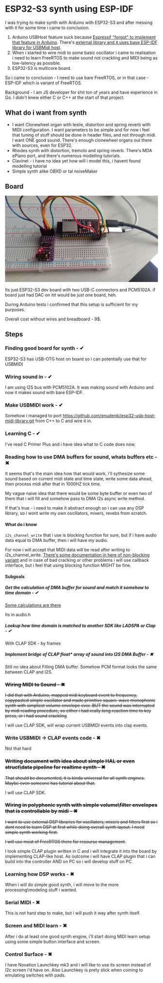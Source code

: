 # ESP32-S3 synth using ESP-IDF

I was trying to make synth with Arduino with ESP32-S3 and after messing with it for some time i came to conclusion.

1) Arduino USBHost feature suck because [Espressif "forgot" to implement that feature in Arduino](https://github.com/espressif/arduino-esp32/issues/10978). There's [external library and it uses base ESP-IDF library for USBMidi host](https://github.com/enudenki/esp32-usb-host-midi-library.git). 
2) When i started to wire midi to some basic oscillator i came to realisation i need to learn FreeRTOS to make sound not crackling and MIDI being as low-latency as possible.
3) ESP32-S3 is multicore board.

So i came to conclusion - I need to use bare FreeRTOS, or in that case - ESP-IDF which is variant of FreeRTOS.

Background - I am JS developer for shit ton of years and have experience in Go. I didn't knew either C or C++ at the start of that project.

## What do i want from synth

- I want Clonewheel organ with leslie, distortion and spring reverb with MIDI configuration. I want parameters to be simple and for now i feel that tuning of stuff should be done in header files, and not through midi. I want ONE good sound. There's enough clonewheel organs out there with sources, even for ESP32.
- Rhodes synth with distortion, tremolo and spring reverb. There's MDA ePiano port, and there's numerous modelling tutorials.
- Clavinet - i have no idea yet how will i model this, i havent found modelling tutorial
- Simple synth alike OBXD or tal noiseMaker

## Board

![./synth.jpg](./synth.jpg)

Its just ESP32-S3 dev board with two USB-C connectors and PCM5102A. if board just had DAC on itit would be just one board, heh.

During Arduino tests i confirmed that this setup is sufficient for my purposes.

Overall cost without wires and breadboard - 9$.

## Steps

### Finding good board for synth - ✔ 

ESP32-S3 has USB-OTG host on board so i can potentially use that for USBMIDI

### Wiring sound in - ✔

I am using I2S bus with PCM5102A. It was making sound with Arduino and now it makes sound with bare ESP-IDF.

### Make USBMIDI work - ✔

Somehow i managed to port https://github.com/enudenki/esp32-usb-host-midi-library.git from C++ to C and wire it in.

### Learning C - ✔

I've read C Primer Plus and i have idea what to C code does now.

### Reading how to use DMA buffers for sound, whats buffers etc - ✖

It seems that's the main idea how that would work, i'll sythesize some sound based on current midi state and time state, write some data ahead, then process midi after that in 1000HZ tick time. 

My vague naive idea that there would be some byte buffer or even two of them that i will fill and somehow pass to DMA I2s async write method.

If that's true - i need to make it abstract enough so i can use any DSP library, so i wont write my own oscillators, mixers, revebs from scratch. 

#### What do i know

```i2s_channel_write``` that i use is blocking function for sure, but if i have audio data equal to DMA buffer, then i will have my audio.

For now i will accept that MIDI data will be read after writing to i2s_channel_write. [There's some documentation in here of non-blocking variant](https://docs.espressif.com/projects/esp-idf/en/latest/esp32s3/api-reference/peripherals/i2s.html#how-to-prevent-data-lost) and in case of bad cracking or other problems i will use callback interface, but i feel that using blocking function MIGHT be fine.

#### Subgoals

##### Get the calculation of DMA buffer for sound and match it somehow to time domain - ✔
[Some calculations are there](https://docs.espressif.com/projects/esp-idf/en/latest/esp32s3/api-reference/peripherals/i2s.html#how-to-prevent-data-lost)

Its in audio.h

##### Lookup how time domain is matched to another SDK like LADSPA or Clap - ✔

With CLAP SDK - by frames

##### Implement bridge of CLAP float* array of sound into I2S DMA Buffer - ✖

Still no idea about Filling DMA buffer. Somehow PCM format looks the same between CLAP and I2S.

### ~~Wiring MIDI to Sound - ✖~~

~~I did that with Arduino, mapped midi keyboard event to frequency, copypasted simple oscillator and made primitive square-wave monophonic synth with simpliest volume envelope ever. BUT the sound was interrupted by midi reading procedure, so either i had really long reaction time to key press, or i had sound crackling~~

I will use CLAP SDK, will wrap current USBMIDI events into clap events.

### Write USBMIDI -> CLAP events code - ✖

Not that hard

### ~~Writing document with idea about simple HAL or even struct\data pipeline for realtime synth  - ✖~~

~~That should be documented, it is kinda universal for all synth engines. Maybe even someone has tutorial about that.~~

I will use CLAP SDK.

### ~~Wiring in polyphonic synth with simple volume\filter envelopes that is controllable by midi - ✖~~

~~I want to use external DSP libraries for oscillators, mixers and filters first so i dont need to learn DSP at first while doing overall synth layout. I need simple synth working first.~~

~~I will use most of FreeRTOS there for resourse management.~~

I took simple CLAP plugin written in C and i will integrate it into the board by implementing CLAP-like host. As outcome i will have CLAP plugin that i can build into the controller AND on PC so i will develop stuff on PC.

### Learning how DSP works - ✖

When i will do simple good synth, i will move to the more processing\modeling stuff i wanted.

### Serial MIDI - ✖

This is not hard step to make, but i will push it way after synth itself.

### Screen and MIDI learn - ✖

After i do at least one good synth engine, i'll start doing MIDI learn setup using some simple button interface and screen.

### Control Surface  - ✖

I have Novation Launchkey mk3 and i will like to use its screen instead of I2c screen i'd have on. Also Launchkey is prety slick when coming to emulating switches with pads.